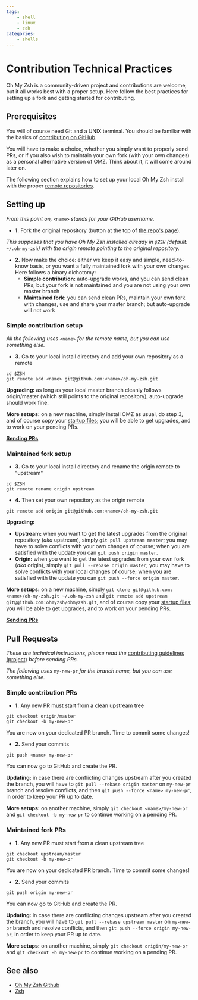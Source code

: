 ```yaml
---
tags:
    - shell
    - linux
    - zsh
categories:
    - shells
---
```


# Contribution Technical Practices

Oh My Zsh is a community-driven project and contributions are welcome, but it all works best with a proper setup. Here follow the best practices for setting up a fork and getting started for contributing.

## Prerequisites

You will of course need Git and a UNIX terminal. You should be familiar with the basics of [contributing on GitHub](https://help.github.com/articles/using-pull-requests).

You will have to make a choice, whether you simply want to properly send PRs, or if you also wish to maintain your own fork (with your own changes) as a personal alternative version of OMZ. Think about it, it will come around later on.

The following section explains how to set up your local Oh My Zsh install with the proper [remote repositories](https://help.github.com/categories/managing-remotes/).

## Setting up

_From this point on,_ `<name>` _stands for your GitHub username._

- **1.** Fork the original repository (button at the top of [the repo's page](https://github.com/ohmyzsh/ohmyzsh)).

_This supposes that you have Oh My Zsh installed already in `$ZSH` (default:_ `~/.oh-my-zsh`_) with the origin remote pointing to the original repository._

- **2.** Now make the choice: either we keep it easy and simple, need-to-know basis, or you want a fully maintained fork with your own changes. Here follows a binary dichotomy:
  - **Simple contribution:** auto-upgrade works, and you can send clean PRs; but your fork is not maintained and you are not using your own master branch
  - **Maintained fork:** you can send clean PRs, maintain your own fork with changes, use and share your master branch; but auto-upgrade will not work

### Simple contribution setup

_All the following uses_ `<name>` _for the remote name, but you can use something else._

- **3.** Go to your local install directory and add your own repository as a remote

```shell
cd $ZSH
git remote add <name> git@github.com:<name>/oh-my-zsh.git
```

**Upgrading:** as long as your local master branch cleanly follows origin/master (which still points to the original repository), auto-upgrade should work fine.

**More setups:** on a new machine, simply install OMZ as usual, do step 3, and of course copy your [startup files](https://zsh.sourceforge.net/Intro/intro_3.html); you will be able to get upgrades, and to work on your pending PRs.

[**Sending PRs**](#simple-contribution-prs)

### Maintained fork setup

- **3.** Go to your local install directory and rename the origin remote to "upstream"

```shell
cd $ZSH
git remote rename origin upstream
```

- **4.** Then set your own repository as the origin remote

```shell
git remote add origin git@github.com:<name>/oh-my-zsh.git
```

**Upgrading:**

- **Upstream:** when you want to get the latest upgrades from the original repository (_aka_ upstream), simply `git pull upstream master`; you may have to solve conflicts with your own changes of course; when you are satisfied with the update you can `git push origin master`.
- **Origin:** when you want to get the latest upgrades from your own fork (_aka_ origin), simply `git pull --rebase origin master`; you may have to solve conflicts with your local changes of course; when you are satisfied with the update you can `git push --force origin master`.

**More setups:** on a new machine, simply
`git clone git@github.com:<name>/oh-my-zsh.git ~/.oh-my-zsh` and `git remote add upstream git@github.com:ohmyzsh/ohmyzsh.git`, and of course copy your [startup files](https://zsh.sourceforge.net/Intro/intro_3.html); you will be able to get upgrades, and to work on your pending PRs.

[**Sending PRs**](#maintained-fork-prs)

## Pull Requests

_These are technical instructions, please read the_
[contributing guidelines (project)](https://github.com/ohmyzsh/ohmyzsh/pull/3770) _before sending PRs._

_The following uses_ `my-new-pr` _for the branch name, but you can use something else._

### Simple contribution PRs

- **1.** Any new PR must start from a clean upstream tree

```shell
git checkout origin/master
git checkout -b my-new-pr
```

You are now on your dedicated PR branch. Time to commit some changes!

- **2.** Send your commits

```shell
git push <name> my-new-pr
```

You can now go to GitHub and create the PR.

**Updating:** in case there are conflicting changes upstream after you created the branch, you will have to `git pull --rebase origin master` on `my-new-pr` branch and resolve conflicts, and then `git push --force <name> my-new-pr`, in order to keep your PR up to date.

**More setups:** on another machine, simply `git checkout <name>/my-new-pr` and `git checkout -b my-new-pr` to continue working on a pending PR.

### Maintained fork PRs

- **1.** Any new PR must start from a clean upstream tree

```shell
git checkout upstream/master
git checkout -b my-new-pr
```

You are now on your dedicated PR branch. Time to commit some changes!

- **2.** Send your commits

```shell
git push origin my-new-pr
```

You can now go to GitHub and create the PR.

**Updating:** in case there are conflicting changes upstream after you created the branch, you will have to `git pull --rebase upstream master` on `my-new-pr` branch and resolve conflicts, and then `git push --force origin my-new-pr`, in order to keep your PR up to date.

**More setups:** on another machine, simply `git checkout origin/my-new-pr` and `git checkout -b my-new-pr` to continue working on a pending PR.

## See also

- [Oh My Zsh Github](https://github.com/ohmyzsh/ohmyzsh)
- [Zsh](../zsh.md)
